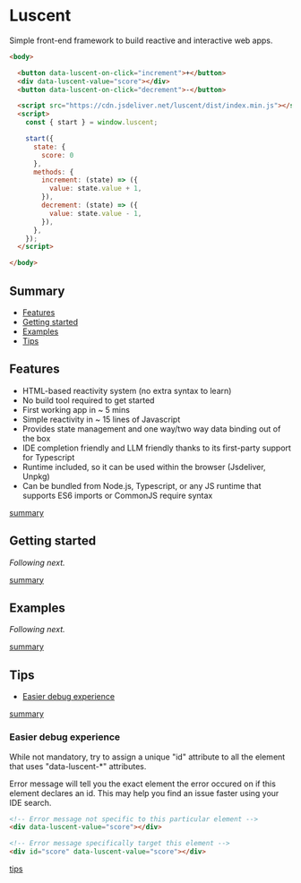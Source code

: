 # Luscent

Simple front-end framework to build reactive and interactive web apps.

```html
<body>

  <button data-luscent-on-click="increment">+</button>
  <div data-luscent-value="score"></div>
  <button data-luscent-on-click="decrement">-</button>

  <script src="https://cdn.jsdeliver.net/luscent/dist/index.min.js"></script>
  <script>
    const { start } = window.luscent;

    start({
      state: {
        score: 0
      },
      methods: {
        increment: (state) => ({
          value: state.value + 1,
        }),
        decrement: (state) => ({
          value: state.value - 1,
        }),
      },
    });
  </script>

</body>
```

## Summary

- [Features](#features)
- [Getting started](#getting-started)
- [Examples](#examples)
- [Tips](#tips)

## Features

- HTML-based reactivity system (no extra syntax to learn)
- No build tool required to get started
- First working app in ~ 5 mins
- Simple reactivity in ~ 15 lines of Javascript
- Provides state management and one way/two way data binding out of the box
- IDE completion friendly and LLM friendly thanks to its first-party support for Typescript
- Runtime included, so it can be used within the browser (Jsdeliver, Unpkg)
- Can be bundled from Node.js, Typescript, or any JS runtime that supports ES6 imports or CommonJS require syntax

[summary](#summary)

## Getting started

_Following next._

[summary](#summary)

## Examples

_Following next._

[summary](#summary)

## Tips

- [Easier debug experience](#easier-debug)

[summary](#summary)

### Easier debug experience

While not mandatory, try to assign a unique "id" attribute to all the element that uses "data-luscent-*" attributes.

Error message will tell you the exact element the error occured on if this element declares an id. This may help you find an issue faster using your IDE search.

```html
<!-- Error message not specific to this particular element -->
<div data-luscent-value="score"></div>

<!-- Error message specifically target this element -->
<div id="score" data-luscent-value="score"></div>
```

[tips](#tips)
